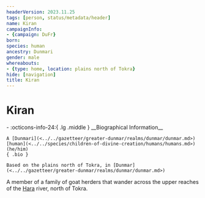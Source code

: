 ```yaml
---
headerVersion: 2023.11.25
tags: [person, status/metadata/header]
name: Kiran
campaignInfo:
- {campaign: DuFr}
born:
species: human
ancestry: Dunmari
gender: male
whereabouts:
- {type: home, location: plains north of Tokra}
hide: [navigation]
title: Kiran
---
```

# Kiran
<div class="grid cards ext-narrow-margin ext-one-column" markdown>
- :octicons-info-24:{ .lg .middle } __Biographical Information__

    A [Dunmari](<../../gazetteer/greater-dunmar/realms/dunmar/dunmar.md>) [human](<../../species/children-of-divine-creation/humans/humans.md>) (he/him)  
    { .bio }

    Based on the plains north of Tokra, in [Dunmar](<../../gazetteer/greater-dunmar/realms/dunmar/dunmar.md>)
</div>




A member of a family of goat herders that wander across the upper reaches of the [Hara](<../../gazetteer/greater-dunmar/rivers/hara-watershed/hara.md>) river, north of Tokra. 
